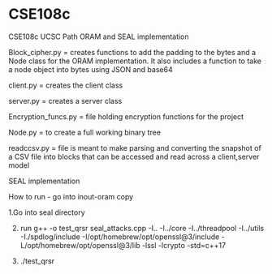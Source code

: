 # CSE108c
CSE108c UCSC Path ORAM and SEAL implementation 

Block_cipher.py = creates functions to add the padding to the bytes and a Node class for the ORAM implementation. It also includes a function to take a node object into bytes using JSON and base64

client.py = creates the client class 

server.py = creates a server class

Encryption_funcs.py = file holding encryption functions for the project

Node.py = to create a full working binary tree

readccsv.py =  file is meant to make parsing and converting the snapshot of a CSV file into blocks that can be accessed and read across a client,server model

SEAL implementation

How to run - go into inout-oram copy

1.Go into seal directory 

2. run g++ -o test_qrsr seal_attacks.cpp -I.. -I../core -I../threadpool -I../utils -I./spdlog/include -I/opt/homebrew/opt/openssl@3/include -L/opt/homebrew/opt/openssl@3/lib -lssl -lcrypto -std=c++17
  
4. ./test_qrsr 




